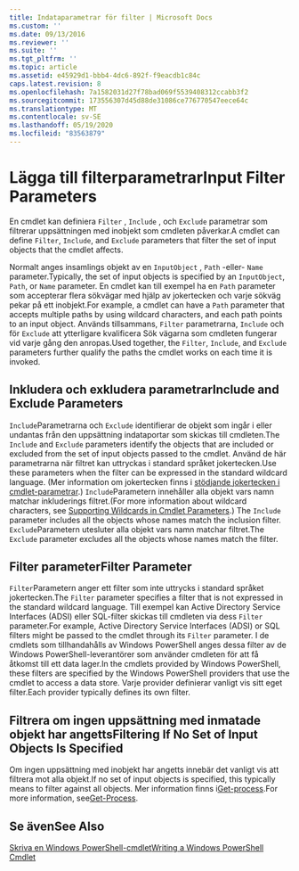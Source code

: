 ```yaml
---
title: Indataparametrar för filter | Microsoft Docs
ms.custom: ''
ms.date: 09/13/2016
ms.reviewer: ''
ms.suite: ''
ms.tgt_pltfrm: ''
ms.topic: article
ms.assetid: e45929d1-bbb4-4dc6-892f-f9eacdb1c84c
caps.latest.revision: 8
ms.openlocfilehash: 7a1582031d27f78bad069f5539408312ccabb3f2
ms.sourcegitcommit: 173556307d45d88de31086ce776770547eece64c
ms.translationtype: MT
ms.contentlocale: sv-SE
ms.lasthandoff: 05/19/2020
ms.locfileid: "83563879"
---
```

# <a name="input-filter-parameters"></a><span data-ttu-id="d8f80-102">Lägga till filterparametrar</span><span class="sxs-lookup"><span data-stu-id="d8f80-102">Input Filter Parameters</span></span>

<span data-ttu-id="d8f80-103">En cmdlet kan definiera `Filter` , `Include` , och `Exclude` parametrar som filtrerar uppsättningen med inobjekt som cmdleten påverkar.</span><span class="sxs-lookup"><span data-stu-id="d8f80-103">A cmdlet can define `Filter`, `Include`, and `Exclude` parameters that filter the set of input objects that the cmdlet affects.</span></span>

<span data-ttu-id="d8f80-104">Normalt anges insamlings objekt av en `InputObject` , `Path` -eller- `Name` parameter.</span><span class="sxs-lookup"><span data-stu-id="d8f80-104">Typically, the set of input objects is specified by an `InputObject`, `Path`, or `Name` parameter.</span></span> <span data-ttu-id="d8f80-105">En cmdlet kan till exempel ha en `Path` parameter som accepterar flera sökvägar med hjälp av jokertecken och varje sökväg pekar på ett inobjekt.</span><span class="sxs-lookup"><span data-stu-id="d8f80-105">For example, a cmdlet can have a `Path` parameter that accepts multiple paths by using wildcard characters, and each path points to an input object.</span></span> <span data-ttu-id="d8f80-106">Används tillsammans, `Filter` parametrarna, `Include` och för `Exclude` att ytterligare kvalificera Sök vägarna som cmdleten fungerar vid varje gång den anropas.</span><span class="sxs-lookup"><span data-stu-id="d8f80-106">Used together, the `Filter`, `Include`, and `Exclude` parameters further qualify the paths the cmdlet works on each time it is invoked.</span></span>

## <a name="include-and-exclude-parameters"></a><span data-ttu-id="d8f80-107">Inkludera och exkludera parametrar</span><span class="sxs-lookup"><span data-stu-id="d8f80-107">Include and Exclude Parameters</span></span>

<span data-ttu-id="d8f80-108">`Include`Parametrarna och `Exclude` identifierar de objekt som ingår i eller undantas från den uppsättning indataportar som skickas till cmdleten.</span><span class="sxs-lookup"><span data-stu-id="d8f80-108">The `Include` and `Exclude` parameters identify the objects that are included or excluded from the set of input objects passed to the cmdlet.</span></span> <span data-ttu-id="d8f80-109">Använd de här parametrarna när filtret kan uttryckas i standard språket jokertecken.</span><span class="sxs-lookup"><span data-stu-id="d8f80-109">Use these parameters when the filter can be expressed in the standard wildcard language.</span></span> <span data-ttu-id="d8f80-110">(Mer information om jokertecken finns i [stödjande jokertecken i cmdlet-parametrar](./supporting-wildcard-characters-in-cmdlet-parameters.md).) `Include`Parametern innehåller alla objekt vars namn matchar inkluderings filtret.</span><span class="sxs-lookup"><span data-stu-id="d8f80-110">(For more information about wildcard characters, see [Supporting Wildcards in Cmdlet Parameters](./supporting-wildcard-characters-in-cmdlet-parameters.md).) The `Include` parameter includes all the objects whose names match the inclusion filter.</span></span> <span data-ttu-id="d8f80-111">`Exclude`Parametern utesluter alla objekt vars namn matchar filtret.</span><span class="sxs-lookup"><span data-stu-id="d8f80-111">The `Exclude` parameter excludes all the objects whose names match the filter.</span></span>

## <a name="filter-parameter"></a><span data-ttu-id="d8f80-112">Filter parameter</span><span class="sxs-lookup"><span data-stu-id="d8f80-112">Filter Parameter</span></span>

<span data-ttu-id="d8f80-113">`Filter`Parametern anger ett filter som inte uttrycks i standard språket jokertecken.</span><span class="sxs-lookup"><span data-stu-id="d8f80-113">The `Filter` parameter specifies a filter that is not expressed in the standard wildcard language.</span></span> <span data-ttu-id="d8f80-114">Till exempel kan Active Directory Service Interfaces (ADSI) eller SQL-filter skickas till cmdleten via dess `Filter` parameter.</span><span class="sxs-lookup"><span data-stu-id="d8f80-114">For example, Active Directory Service Interfaces (ADSI) or SQL filters might be passed to the cmdlet through its `Filter` parameter.</span></span> <span data-ttu-id="d8f80-115">I de cmdlets som tillhandahålls av Windows PowerShell anges dessa filter av de Windows PowerShell-leverantörer som använder cmdleten för att få åtkomst till ett data lager.</span><span class="sxs-lookup"><span data-stu-id="d8f80-115">In the cmdlets provided by Windows PowerShell, these filters are specified by the Windows PowerShell providers that use the cmdlet to access a data store.</span></span> <span data-ttu-id="d8f80-116">Varje provider definierar vanligt vis sitt eget filter.</span><span class="sxs-lookup"><span data-stu-id="d8f80-116">Each provider typically defines its own filter.</span></span>

## <a name="filtering-if-no-set-of-input-objects-is-specified"></a><span data-ttu-id="d8f80-117">Filtrera om ingen uppsättning med inmatade objekt har angetts</span><span class="sxs-lookup"><span data-stu-id="d8f80-117">Filtering If No Set of Input Objects Is Specified</span></span>

<span data-ttu-id="d8f80-118">Om ingen uppsättning med inobjekt har angetts innebär det vanligt vis att filtrera mot alla objekt.</span><span class="sxs-lookup"><span data-stu-id="d8f80-118">If no set of input objects is specified, this typically means to filter against all objects.</span></span> <span data-ttu-id="d8f80-119">Mer information finns i[Get-process](/powershell/module/Microsoft.PowerShell.Management/Get-Process).</span><span class="sxs-lookup"><span data-stu-id="d8f80-119">For more information, see[Get-Process](/powershell/module/Microsoft.PowerShell.Management/Get-Process).</span></span>

## <a name="see-also"></a><span data-ttu-id="d8f80-120">Se även</span><span class="sxs-lookup"><span data-stu-id="d8f80-120">See Also</span></span>

[<span data-ttu-id="d8f80-121">Skriva en Windows PowerShell-cmdlet</span><span class="sxs-lookup"><span data-stu-id="d8f80-121">Writing a Windows PowerShell Cmdlet</span></span>](./writing-a-windows-powershell-cmdlet.md)
